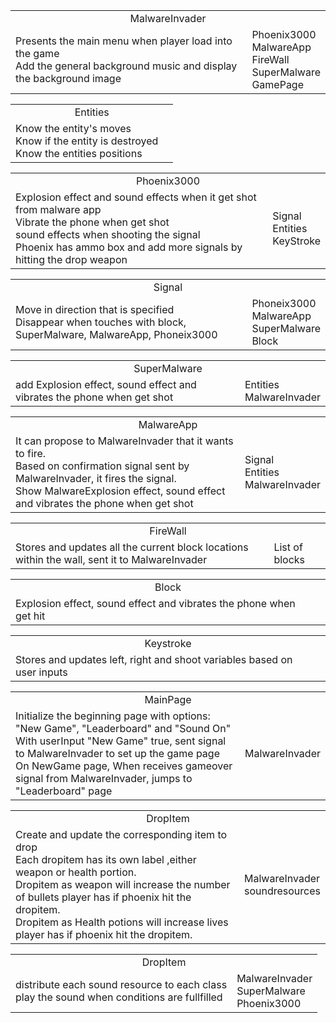 <table><tr align = 'center'><td colspan = '2'>MalwareInvader</td></tr><tr><td>
Presents the main menu when player load into the game<br> 
Add the general background music and display the background image</td> 
<td>Phoenix3000<br>
MalwareApp<br>
FireWall<br>
SuperMalware<br>
GamePage<br>
</td>
</tr>
</table>

<table><tr align = 'center'><td colspan = '2'>Entities</td></tr>
<tr><td>Know the entity's moves<br>
Know if the entity is destroyed<br>
Know the entities positions
</td>
<td></td></tr></table>

<table><tr align = 'center'><td colspan = '2'>Phoenix3000</td></tr><tr><td>
<!--Has all the states as entity<br>Initially has three lives and decrement one Whenever get shot<br>Move horizontally <br>Use KeyStroke to update position<br>Has physical signals and fire signals<br>Disappear when it get shot from malware app-->
Explosion effect and sound effects when it get shot from malware app<br>
Vibrate the phone when get shot<br>
sound effects when shooting the signal<br>
Phoenix has ammo box and add more signals by hitting the drop weapon<br>
</td><td>
Signal<br>
Entities<br>
KeyStroke<br>
</td></tr></table>

<table><tr align = 'center'><td colspan = '2'>Signal</td></tr><tr><td>
Move in direction that is specified <br>
Disappear when touches with block, SuperMalware, MalwareApp, Phoneix3000<br>
</td><td>
Phoneix3000 <br>
MalwareApp <br>
SuperMalware<br>
Block
</td></tr></table>

<table><tr align = 'center'><td colspan = '2'>SuperMalware</td></tr><tr><td>
<!--SuperMalware can decide when to appear randomly every 30 seconds. <br>SuperMalware tells MalwareInvader it's entity information. <br>Based on system controlled horizontal movements, update its positions in entities Show explosion effect when I get shot<br> -->
add Explosion effect, sound effect and vibrates the phone when get shot<br>
</td><td>Entities<br> MalwareInvader</td></tr></table>

<table><tr align = 'center'><td colspan = '2'>MalwareApp</td></tr><tr><td>
It can propose to MalwareInvader that it wants to fire. <br>
Based on confirmation signal sent by MalwareInvader, it fires the signal. <br>
Show MalwareExplosion effect, sound effect and vibrates the phone when get shot
</td><td>Signal <br> Entities<br>MalwareInvader
</td></tr></table>

<table><tr align = 'center'><td colspan = '2'>FireWall</td></tr><tr><td>
Stores and updates all the current block locations
within the wall, sent it to MalwareInvader<br>
</td><td>List of blocks
</td></tr></table>

<table><tr align = 'center'><td colspan = '2'>Block</td></tr><tr><td>
Explosion effect, sound effect and vibrates the phone when get hit<br>
</td><td></td></tr></table>

<table><tr align = 'center'><td colspan = '2'>Keystroke</td></tr><tr><td>
Stores and updates left, right and shoot variables based on user inputs<br>
</td><td></td></tr></table>

<table><tr align = 'center'><td colspan = '2'>MainPage</td></tr><tr><td>
Initialize the beginning page with options: "New Game", "Leaderboard" and "Sound On" <br>
With userInput "New Game" true, sent signal to MalwareInvader to set up the game page<br>
On NewGame page, When receives gameover signal from MalwareInvader, jumps to "Leaderboard" page<!-- With userInput "Leaderboard" true, draw the Leaderboard page, which contains a "back" button <br> --><!-- With userInput "Sound On" true, sound on <br> -->
<!-- On Leaderboard page, when "back" true, jumps to "New Game"  page <br> -->
</td><td>MalwareInvader</td></tr></table>

<table><tr align = 'center'><td colspan = '2'>DropItem</td></tr><tr><td>
Create and update  the corresponding item to drop <br>
Each dropitem has its own label ,either weapon or health portion.  <br>
Dropitem as weapon will increase the number of bullets player has if phoenix hit the dropitem. <br>
Dropitem as Health potions will increase lives player has if phoenix hit the dropitem. <br>

</td><td>MalwareInvader<br> soundresources</td> </tr></table>
<table><tr align = 'center'><td colspan = '2'>DropItem</td></tr><tr><td>
distribute each sound resource to each class <br>
play the sound when conditions are fullfilled <br>
</td><td>MalwareInvader<br> SuperMalware<br> Phoenix3000<br></td> </tr></table>
